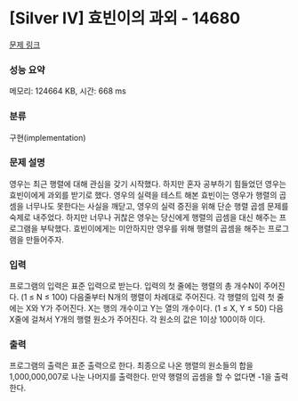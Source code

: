 # [Silver IV] 효빈이의 과외 - 14680 

[문제 링크](https://www.acmicpc.net/problem/14680) 

### 성능 요약

메모리: 124664 KB, 시간: 668 ms

### 분류

구현(implementation)

### 문제 설명

<p>영우는 최근 행렬에 대해 관심을 갖기 시작했다. 하지만 혼자 공부하기 힘들었던 영우는 효빈이에게 과외를 받기로 했다. 영우의 실력을 테스트 해본 효빈이는 영우가 행렬의 곱셈을 너무나도 못한다는 사실을 깨닫고, 영우의 실력 증진을 위해 단순 행렬 곱셈 문제를 숙제로 내주었다. 하지만 너무나 귀찮은 영우는 당신에게 행렬의 곱셈을 대신 해주는 프로그램을 부탁했다. 효빈이에게는 미안하지만 영우를 위해 행렬의 곱셈을 해주는 프로그램을 만들어주자.</p>

### 입력 

 <p>프로그램의 입력은 표준 입력으로 받는다. 입력의 첫 줄에는 행렬의 총 개수N이 주어진다. (1 ≤ N ≤ 100) 다음줄부터 N개의 행렬이 차례대로 주어진다. 각 행렬의 입력 첫 줄에는 X와 Y가 주어진다. X는 행의 개수이고 Y는 열의 개수이다. (1 ≤ X, Y ≤ 50) 다음 X줄에 걸쳐서 Y개의 행렬 원소가 주어진다. 각 원소의 값은 1이상 100이하 이다.</p>

### 출력 

 <p>프로그램의 출력은 표준 출력으로 한다. 최종으로 나온 행렬의 원소들의 합을 1,000,000,007로 나눈 나머지를 출력한다. 만약 행렬의 곱셈을 할 수 없다면 -1을 출력한다.</p>

